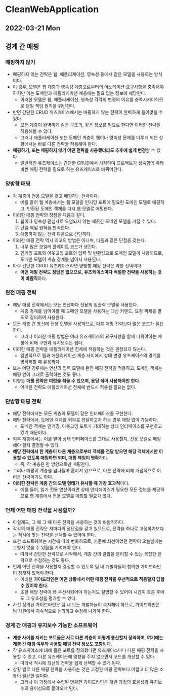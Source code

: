 # CleanWebApplication
## 2022-03-21 Mon

## 경계 간 매핑
### 매핑하지 않기
* 매핑하지 않는 전략은 웹, 애플리케이션, 영속성 등에서 같은 모델을 사용하는 방식이다.
* 이 경우, 모델은 웹 계층과 영속성 계층으로부터의 어노테이션 요구사항을 충족해야 하지만 이는 도메인과 애플리케이션 계층에는 필요 없는 정보에 해당한다.
  * 이러한 모델은 웹, 애플리케이션, 영속성 각각의 변경의 이유를 충족시켜야하므로 단일 책임 원칙을 위반한다.
* 반면 간단한 CRUD 유즈케이스에서는 매핑하지 않는 전략이 완벽하게 들어맞을 수 있다.
  * 모든 계층이 완벽하게 같은 구조의, 같은 정보를 필요로 한다면 이러한 전략을 적용해볼 수 있다.
  * 그러나 애플리케이션 또는 도메인 계층이 웹이나 영속성 문제를 다루게 되는 상황에서는 바로 다른 전략을 적용해야 한다.
* **매핑하기, 또는 매핑하지 않기 어떤 전략을 사용했더라도 추후에 쉽게 변경**할 수 있다.
  * 일반적인 유즈케이스는 간단한 CRUD에서 시작하여 프로젝트가 성숙함에 따라 비싼 매핑 전략을 필요로 하는 유즈케이스로 바뀌어간다.

### 양방향 매핑
* 각 계층이 전용 모델을 갖고 매핑하는 전략이다.
  * 예를 들어 웹 계층에서는 웹 모델을 인커밍 포트에 필요한 도메인 모델로 매핑하고, 반환된 도메인 객체를 다시 웹 모델로 매핑한다.
* 이러한 매핑 전략의 장점은 다음과 같다.
  1. 웹이나 영속성 관심사로 오염되지 않는 깨끗한 도메인 모델을 가질 수 있다.
  2. 단일 책임 원칙을 만족한다.
  3. 매핑하지 않는 전략 다음으로 간단하다.
* 이러한 매핑 전략 역시 최고의 방법은 아니며, 다음과 같은 단점을 갖는다.
  1. 너무 많은 보일러 플레이트 코드가 생긴다.
  2. 인커밍 포트와 아웃고잉 포트의 입력 및 반환값으로 도메인 모델이 사용되므로, 도메인 모델이 계층 경계를 넘어서 사용된다.
* 아주 간단한 CRUD 유즈케이스라면 양방향 매핑 전략은 과한 선택이다.
  * **어떤 매핑 전략도 정답은 없으므로, 유즈케이스마다 적절한 전략을 사용하는 것이 바람직**하다.

### 완전 매핑 전략
* 해당 매핑 전략에서는 모든 연산마다 전용의 입출력 모델을 사용한다.
  * 계층 경계를 넘어야할 때 도메인 모델을 사용하는 대신 커맨드, 요청 객체를 별도로 정의하여 사용한다.
* 모든 계층 간 통신에 전용 모델을 사용하므로, 다른 매핑 전략보다 많은 코드가 필요하다.
  * 그러나 이러한 매핑 방법은 여러 유즈케이스의 요구사항을 함께 다뤄야하는 매핑에 비해 구현과 유지보수는 쉽다.
* 이러한 매핑 전략을 애플리케이션 전체에 적용하는 것은 권장되지 않는다.
  * 일반적으로 웹과 애플리케이션 계층 사이에서 상태 변경 유즈케이스의 경계를 명확히할 때 유용하다.
* 또는 어떤 경우에는 연산의 입력 모델에 완전 매핑 전략을 적용하고, 도메인 객체는 매핑 없이 그대로 출력하는 것도 좋다.
* 이렇듯 **매핑 전략은 여럿을 섞을 수 있으며, 응당 섞어 사용해야만 한다**.
  * 어떠한 전략도 애플리케이션 전체에 반드시 적용될 필요는 없다.

### 단방향 매핑 전략
* 해당 전략에서는 모든 계층의 모델이 같은 인터페이스를 구현한다.
* 해당 전략에서, 도메인 객체를 외부로 전달하고자 하는 경우 매핑 없이 가능하다.
  * 도메인 객체는 인커밍, 아웃고잉 포트가 기대하는 상태 인터페이스를 구현하고 있기 때문이다.
* 외부 계층에서는 이를 받아 상태 인터페이스를 그대로 사용할지, 전용 모델로 매핑해야 할지 결정할 수 있다.
* **해당 전략에서 한 계층이 다른 계층으로부터 객체를 전달 받으면 해당 객체에서만 이용할 수 있도록 매핑하면 되며, 매핑 책임이 명확**하다.
  * 즉, 각 계층은 한 방향으로만 매핑한다.
* 그러나 매핑이 계층을 넘나들며 흩어져 있으므로, 다른 전략에 비해 개념적으로 어려운 전략이기도 하다.
* **이러한 전략은 계층 간의 모델 형태가 유사할 때 가장 효과적**이다.
  * 예를 들어, 읽기 전용 연산이라면 상태 인터페이스가 필요한 모든 정보를 제공하므로 웹 계층에서 전용 모델로 매핑할 필요가 없다.

### 언제 어떤 매핑 전략을 사용할까?
* 아쉽게도, 그 때 그 때 다른 전략을 사용하는 것이 바람직하다.
* 각각의 매핑 전략은 저마다의 장단점을 갖고 있으므로, 전략을 하나로 고정하기보다는 적시에 맞는 전략을 선택할 수 있어야 한다.
* 또한 소프트웨어는 시간에 따라 변화하므로, 기존에 최선이었던 전략이 오늘날에는 그렇지 않을 수 있음을 기억해야 한다.
  * 따라서 간단한 전략으로 시작해서, 계층 간의 결합을 분리할 수 있는 복잡한 전략으로 수정하는 것도 좋다.
* 언제 어떤 전략을 사용할지 결정할 수 있도록 팀 내 개발자들이 합의한 가이드라인이 정해져 있어야 한다.
  * 이러한 **가이드라인은 어떤 상황에서 어떤 매핑 전략을 우선적으로 적용할지 답할 수 있어야 한다**.
  * 또한 해당 전략이 왜 우선시되어야 하는지도 설명할 수 있어야 시간이 흐른 후에도 그 유효성을 평가할 수 있다.
* 사전 정의된 가이드라인은 팀 내 모든 개발자들이 숙지해야 하므로, 가이드라인은 팀 차원에서 지속적으로 논의하고 수정해 나가야 한다.

### 경계 간 매핑과 유지보수 가능한 소프트웨어
* **계층 사이를 지키는 포트들은 서로 다른 계층이 어떻게 통신할지 정의하며, 여기에는 계층 간 매핑 여부와 사용할 매핑 전략 정보도 포함**된다.
* 각 유즈케이스에 대해 좁은 포트를 정의했다면 유즈케이스마다 다른 매핑 전략을 사용할 수 있고, 다른 유즈케이스에 영향을 주지 않으면서 코드를 개선할 수 있다.
  * 따라서 적시에 최선의 전략을 쉽게 선택할 수 있게 된다.
* 상황 별로 다른 매핑 전략을 사용하는 것은 고정된 매핑 전략보다 어렵고 더 많은 소통이 필요한 일이다.
  * 그러나 이 과정에서 수립된 명확한 가이드라인은 개발 과정의 효율성과 유지보수의 용이성으로 돌아오게 된다.